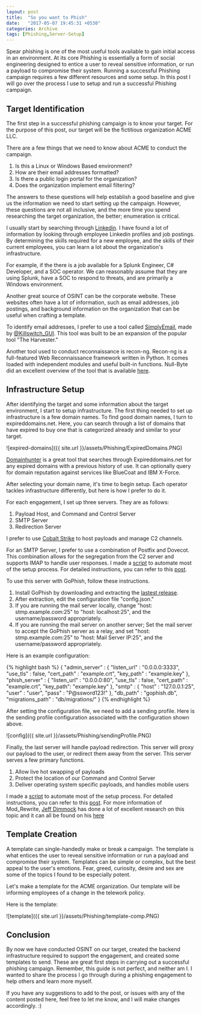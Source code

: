 ```yaml
---
layout: post
title:  "So you want to Phish"
date:   "2017-05-07 19:45:31 +0530"
categories: Archive
tags: [Phishing,Server-Setup]
---
```


Spear phishing is one of the most useful tools available to gain initial access in an environment.  At its core Phishing is essentially a form of social engineering designed to entice a user to reveal sensitive information, or run a payload to compromise their system.  Running a successful Phishing campaign requires a few different resources and some setup.  In this post I will go over the process I use to setup and run a successful Phishing campaign. 

## Target Identification

The first step in a successful phishing campaign is to know your target.  For the purpose of this post, our target will be the fictitious organization ACME LLC.

There are a few things that we need to know about ACME to conduct the campaign.

1. Is this a Linux or Windows Based environment?
2. How are their email addresses formatted?
3. Is there a public login portal for the organization?
4. Does the organization implement email filtering?

The answers to these questions will help establish a good baseline and give us the information we need to start setting up the campaign.  However, these questions are not all inclusive, and the more time you spend researching the target organization, the better; enumeration is critical.
 
I usually start by searching through [Linkedin](https://www.linkedin.com/).  I have found a lot of information by looking through employee Linkedin profiles and job postings.  By determining the skills required for a new employee, and the skills of their current employees, you can learn a lot about the organization's infrastructure.

For example, if the there is a job available for a Splunk Engineer, C# Developer, and a SOC operator.  We can reasonably assume that they are using Splunk,  have a SOC to respond to threats, and are primarily a Windows environment.

Another great source of OSINT can be the corporate website.  These websites often have a lot of information, such as email addresses, job postings, and background information on the organization that can be useful when crafting a template.

To identify email addresses, I prefer to use a tool called [SimplyEmail](https://github.com/killswitch-GUI/SimplyEmail), made by [@Killswitch_GUI](https://twitter.com/Killswitch_GUI).  This tool was built to be an expansion of the popular tool "The Harvester."

Another tool used to conduct reconnaissance is recon-ng. Recon-ng is a full-featured Web Reconnaissance framework written in Python.   It comes loaded with independent modules and useful built-in functions.  Null-Byte did an excellent overview of the tool that is available [here](https://null-byte.wonderhowto.com/how-to/hack-like-pro-reconnaissance-with-recon-ng-part-1-getting-started-0169854/).

## Infrastructure Setup

After identifying the target and some information about the target environment, I start to setup infrastructure.  The first thing needed to set up infrastructure is a few domain names.  To find good domain names, I turn to expireddomains.net.  Here, you can search through a list of domains that have expired to buy one that is categorized already and similar to your target. 

![expired-domains]({{ site.url }}/assets/Phishing/ExpiredDomains.PNG)

[Domainhunter](https://github.com/minisllc/domainhunter) is a great tool that searches through Expireddomains.net for any expired domains with a previous history of use. It can optionally query for domain reputation against services like BlueCoat and IBM X-Force. 

After selecting your domain name, it's time to begin setup.  Each operator tackles infrastructure differently, but here is how I prefer to do it.  

For each engagement, I set up three servers.  They are as follows:

1.  Payload Host, and Command and Control Server
2.  SMTP Server
3.  Redirection Server

I prefer to use [Cobalt Strike](https://www.cobaltstrike.com/) to host payloads and manage C2 channels. 

For an SMTP Server,  I prefer to use a combination of Postfix and Dovecot.  This combination allows for the segregation from the C2 server and supports IMAP to handle user responses.  I made a [script](https://github.com/n0pe-sled/Postfix-Server-Setup) to automate most of the setup process.  For detailed instructions, you can refer to this [post](https://blog.inspired-sec.com/archive/2017/02/14/Mail-Server-Setup.html).

To use this server with GoPhish, follow these instructions. 
1. Install GoPhish by downloading and extracting the [lastest release](https://github.com/gophish/gophish/releases). 
2. After extraction, edit the configuration file "config.json."  
3. If you are running the mail server locally, change "host: stmp.example.com:25" to "host: localhost:25", and the username/password appropriately.  
4. If you are running the mail server on another server;  Set the mail server to accept the GoPhish server as a relay, and set "host: stmp.example.com:25" to "host: Mail Server IP:25", and the username/password appropriately.  

Here is an example configuration:

{% highlight bash %}
{
        "admin_server" : {
                "listen_url" : "0.0.0.0:3333",
                "use_tls" : false,
                "cert_path" : "example.crt",
                "key_path" : "example.key"
        },
        "phish_server" : {
                "listen_url" : "0.0.0.0:80",
                "use_tls" : false,
                "cert_path" : "example.crt",
                "key_path": "example.key"
        },
        "smtp" : {
                "host" : "127.0.0.1:25",
                "user" : "user",
                "pass" : "P@ssword123!"
        },
        "db_path" : "gophish.db",
        "migrations_path" : "db/migrations/"
}
{% endhighlight %}

After setting the configuration file, we need to add a sending profile.  Here is the sending profile configuration associated with the configuration shown above.

![config]({{ site.url }}/assets/Phishing/sendingProfile.PNG)

Finally, the last server will handle payload redirection.  This server will proxy our payload to the user, or redirect them away from the server.  This server serves a few primary functions.

1. Allow live hot swapping of payloads
2. Protect the location of our Command and Control Server
3. Deliver operating system specific payloads, and handles mobile users

I made a [script](https://github.com/n0pe-sled/Apache2-Mod-Rewrite-Setup) to automate most of the setup process.  For detailed instructions, you can refer to this [post](https://blog.inspired-sec.com/archive/2017/04/17/Mod-Rewrite-Automatic-Setup.html).  For more information of Mod_Rewrite,  [Jeff Dimmock](https://twitter.com/bluscreenofjeff) has done a lot of excellent research on this topic and it can all be found on his [here](https://bluescreenofjeff.com/tags#mod_rewrite)

## Template Creation

A template can single-handedly make or break a campaign.  The template is what entices the user to reveal sensitive information or run a payload and compromise their system.  Templates can be simple or complex, but the best appeal to the user's emotions.  Fear, greed, curiosity, desire and sex are some of the topics I found to be especially potent.

Let's make a template for the ACME organization.  Our template will be informing employees of a change in the telework policy.

Here is the template:

![template]({{ site.url }}/assets/Phishing/template-comp.PNG) 

## Conclusion

By now we have conducted OSINT on our target, created the backend infrastructure required to support the engagement, and created some templates to send.  These are great first steps in carrying out a successful phishing campaign.  Remember, this guide is not perfect, and neither am I.  I wanted to share the process I go through during a phishing engagement to help others and learn more myself.  

If you have any suggestions to add to the post, or issues with any of the content posted here, feel free to let me know, and I will make changes accordingly. :)

